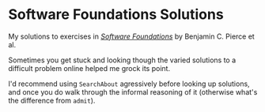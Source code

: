 Software Foundations Solutions
==============================

My solutions to exercises in [*Software Foundations*](http://www.cis.upenn.edu/~bcpierce/sf/current/index.html) by Benjamin C. Pierce et al.

Sometimes you get stuck and looking though the varied solutions to a difficult problem online helped me grock its point.

I'd recommend using `SearchAbout` agressively before looking up solutions, and once you do walk through the informal reasoning of it (otherwise what's the difference from `admit`). 
